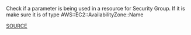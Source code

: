 Check if a parameter is being used in a resource for Security Group.  If it is make sure it is of type AWS::EC2::AvailabilityZone::Name

[SOURCE](https://docs.aws.amazon.com/AWSCloudFormation/latest/UserGuide/parameters-section-structure.html)